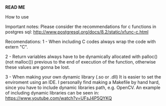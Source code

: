 <b> READ ME</b>

How to use

Important notes:
Please consider the recommendations for c functions in postgres sql: 
http://www.postgresql.org/docs/8.2/static/xfunc-c.html

Recomendations:
1 - When including C codes always wrap the code with extern "C".

2 - Return variables always have to be dynamically allocated with palloc() (not malloc()) previous 
to the end of execution of the function, otherwise these values are gonna be lost.

3 - When making your own dynamic library (.so or .dll) It is easier to set the enviroment using an IDE. 
I personally find making a Makefile by hand hard, since you have to include dynamic libraries path, e.g. 
OpenCV. An example of including dynamic libraries can be seen in: https://www.youtube.com/watch?v=UFsJ4P5QYKQ
